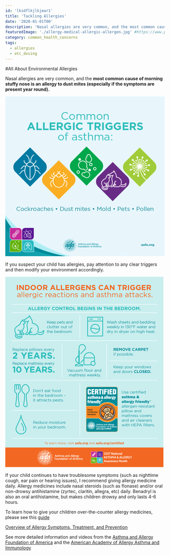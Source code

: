 ```yaml
---
id: 'lksdflkjlkjewr1'
title: 'Tackling Allergies'
date: '2020-01-01T00'
description: 'Nasal allergies are very common, and the most common cause of morning stuffy nose is an allergy to dust mites (especially if the symptoms are present year round).'
featuredImage: './allergy-medical-allergic-allergen.jpg' #https://www.pxfuel.com/en/free-photo-erbiw
category: common_health_concerns
tags:
  - allergies
  - otc_dosing
---
```


#All About Environmental Allergies

Nasal allergies are very common, and the **most common cause of
morning stuffy nose is an allergy to dust mites (especially if the symptoms are present year
round).** 

![asthma awareness common allergic triggers dust mites mold pets pollen](./asthma-awareness-common-allergic-triggers-dust-mites-mold-pets-pollen.png)

If you suspect your child has allergies, pay attention to any clear triggers and then modify your environment accordingly. 

![indoor allergen](./indoor-allergen-social-v2-AAFA.png)

If your child continues to have troublesome symptoms (such as nighttime cough, ear pain or hearing issues), I recommend giving allergy medicine daily.  Allergy medicines include nasal steroids (such as flonase) and/or oral non-drowsy antihistamine (zyrtec, claritin, allegra, etc) daily. Benadryl is also an oral antihistamine, but makes children drowsy and only lasts 4-6 hours.

To learn how to give your children over-the-counter allergy medicines, please see this [guide](https://mydoctor.kaiserpermanente.org/ncal/article/index.html?article_id=1278756&co=%2Fregions%2Fncal)

[Overview of Allergy Symptoms, Treatment, and Prevention](https://mydoctor.kaiserpermanente.org/ncal/structured-content/Condition_Allergic_Rhinitis_in_Children_-_Pedi_Allergy.xml?co=%2Fregions%2Fncal)

See more detailed information and videos from the [Asthma and Allergy Foundation of America](https://www.aafa.org/) and the [American Academy of Allergy Asthma and Immunology](https://www.aaaai.org/)
